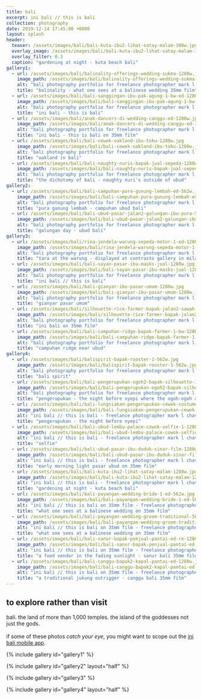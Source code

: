 ```yaml
---
title: bali
excerpt: ini bali // this is bali
collection: photography
date: 2019-12-14 17:45:00 +0800
layout: splash
header:
  teaser: /assets/images/bali/bali-kuta-ibu2-lihat-satay-malam-300w.jpg
  overlay_image: /assets/images/bali/bali-kuta-ibu2-lihat-satay-malam-1280w.jpg
  overlay_filter: 0.3
  caption: "gardening at night - kuta beach bali"
gallery1:
  - url: /assets/images/bali/balinality-offerings-wedding-sukma-1280w.jpg
    image_path: /assets/images/bali/balinality-offerings-wedding-sukma-1280w.jpg
    alt: "bali photography portfolio for freelance photographer mark l chaves"
    title: "balinality - what one sees at a balinese wedding 35mm film"
  - url: /assets/images/bali/bali-sanggingan-ibu-pak-agung-1-bw-ed-1280w.jpg
    image_path: /assets/images/bali/bali-sanggingan-ibu-pak-agung-1-bw-ed-1280w.jpg
    alt: "bali photography portfolio for freelance photographer mark l chaves"
    title: "ini bali - this is bali"
  - url: /assets/images/bali/anak-dancers-di-wedding-canggu-ed-1280w.jpg
    image_path: /assets/images/bali/anak-dancers-di-wedding-canggu-ed-1280w.jpg
    alt: "bali photography portfolio for freelance photographer mark l chaves"
    title: "ini bali - this is bali on 35mm film"
  - url: /assets/images/bali/bali-cewek-oakland-ibu-toku-1280w.jpg
    image_path: /assets/images/bali/bali-cewek-oakland-ibu-toku-1280w.jpg
    alt: "bali photography portfolio for freelance photographer mark l chaves"
    title: "oakland in bali"
  - url: /assets/images/bali/bali-naughty-nuris-bapak-jual-sepeda-1280w.jpg
    image_path: /assets/images/bali/bali-naughty-nuris-bapak-jual-sepeda-1280w.jpg
    alt: "bali photography portfolio for freelance photographer mark l chaves"
    title: "the dichotomy of bali - naughty nuri's outside of ubud"
gallery2:
  - url: /assets/images/bali/bali-campuhan-pura-gunung-lembah-ed-562w.jpg
    image_path: /assets/images/bali/bali-campuhan-pura-gunung-lembah-ed-562w.jpg
    alt: "bali photography portfolio for freelance photographer mark l chaves"
    title: "pura gunung lembah - campuhan ubud bali"
  - url: /assets/images/bali/bali-ubud-pasar-jalan2-galungan-ibu-pura-562w.jpg
    image_path: /assets/images/bali/bali-ubud-pasar-jalan2-galungan-ibu-pura-562w.jpg
    alt: "bali photography portfolio for freelance photographer mark l chaves"
    title: "galungan day - ubud bali"
gallery3:
  - url: /assets/images/bali/rina-jendela-warung-sepeda-motor-1-ed-1280w.jpg
    image_path: /assets/images/bali/rina-jendela-warung-sepeda-motor-1-ed-1280w.jpg
    alt: "bali photography portfolio for freelance photographer mark l chaves"
    title: "tara at the warung - displayed at contrasto gallery in milan italy"
  - url: /assets/images/bali/bali-sayan-pasar-ibu-masks-jual-1280w.jpg
    image_path: /assets/images/bali/bali-sayan-pasar-ibu-masks-jual-1280w.jpg
    alt: "bali photography portfolio for freelance photographer mark l chaves"
    title: "ini bali // this is bali"
  - url: /assets/images/bali/bali-gianyar-ibu-pasar-umum-1280w.jpg
    image_path: /assets/images/bali/bali-gianyar-ibu-pasar-umum-1280w.jpg
    alt: "bali photography portfolio for freelance photographer mark l chaves"
    title: "gianyar pasar umum"
  - url: /assets/images/bali/silhouette-rice-farmer-bapak-jalan2-sawah-1280w.jpg
    image_path: /assets/images/bali/silhouette-rice-farmer-bapak-jalan2-sawah-1280w.jpg
    alt: "bali photography portfolio for freelance photographer mark l chaves"
    title: "ini bali on 35mm film"
  - url: /assets/images/bali/bali-campuhan-ridge-bapak-farmer-1-bw-1280.jpg
    image_path: /assets/images/bali/bali-campuhan-ridge-bapak-farmer-1-bw-1280.jpg
    alt: "bali photography portfolio for freelance photographer mark l chaves"
    title: "campuhan ridge near ubud"
gallery4:
  - url: /assets/images/bali/balispirit-bapak-rooster-1-562w.jpg
    image_path: /assets/images/bali/balispirit-bapak-rooster-1-562w.jpg
    alt: "bali photography portfolio for freelance photographer mark l chaves"
    title: "bali spirit"
  - url: /assets/images/bali/bali-pengerupukan-ogoh2-bapak-silhouette-1-bw-562w.jpg
    image_path: /assets/images/bali/bali-pengerupukan-ogoh2-bapak-silhouette-1-bw-562w.jpg
    alt: "bali photography portfolio for freelance photographer mark l chaves"
    title: "pengerupukan - the night before nyepi where the ogoh-ogoh are let loose"
  - url: /assets/images/bali/bali-lungsiakan-pengerupukan-cewek-costume-1-bw-1280w.jpg
    image_path: /assets/images/bali/bali-lungsiakan-pengerupukan-cewek-costume-1-bw-1280w.jpg
    alt: "ini bali // this is bali - freelance photographer mark l chaves"
    title: "pengerupukan - the night before nyepi"
  - url: /assets/images/bali/bali-ubud-lembu-palace-cowok-selfie-1-1280w.jpg
    image_path: /assets/images/bali/bali-ubud-lembu-palace-cowok-selfie-1-1280w.jpg
    alt: "ini bali // this is bali - freelance photographer mark l chaves"
    title: "selfie"
  - url: /assets/images/bali/bali-ubud-pasar-ibu-duduk-sinar-film-1280w.jpg
    image_path: /assets/images/bali/bali-ubud-pasar-ibu-duduk-sinar-film-1280w.jpg
    alt: "ini bali // this is bali - freelance photographer mark l chaves"
    title: "early morning light pasar ubud on 35mm film"
  - url: /assets/images/bali/bali-kuta-ibu2-lihat-satay-malam-1280w.jpg
    image_path: /assets/images/bali/bali-kuta-ibu2-lihat-satay-malam-1280w.jpg
    alt: "ini bali // this is bali - freelance photographer mark l chaves"
    title: "gardening at night - kuta beach bali"
  - url: /assets/images/bali/bali-payangan-wedding-bride-1-ed-562w.jpg
    image_path: /assets/images/bali/bali-payangan-wedding-bride-1-ed-562w.jpg
    alt: "ini bali // this is bali on 35mm film - freelance photographer mark l chaves"
    title: "what one sees at a balinese wedding on 35mm film"
  - url: /assets/images/bali/bali-payangan-wedding-groom-traditional-562w.jpg
    image_path: /assets/images/bali/bali-payangan-wedding-groom-traditional-562w.jpg
    alt: "ini bali // this is bali on 35mm film - freelance photographer mark l chaves"
    title: "what one sees at a balinese wedding on 35mm film"
  - url: /assets/images/bali/bali-sanur-bapak-penjual-pantai-ed-re-1280w.jpg
    image_path: /assets/images/bali/bali-sanur-bapak-penjual-pantai-ed-re-1280w.jpg
    alt: "ini bali // this is bali on 35mm film - freelance photographer mark l chaves"
    title: "a food vendor in the fading sunlight - sanur bali 35mm film"
  - url: /assets/images/bali/bali-canggu-bapak2-kapal-pantai-ed-1280w.jpg
    image_path: /assets/images/bali/bali-canggu-bapak2-kapal-pantai-ed-1280w.jpg
    alt: "ini bali // this is bali on 35mm film - freelance photographer mark l chaves"
    title: "a traditional jukung outrigger - canggu bali 35mm film"
---
```

## to explore rather than visit

<p class="p-wrapper">
    <span class="dropcap clearfix">b</span>ali. the land of more than 1,000 temples. the island of the goddesses not just the gods. <br><br> if some of these photos <em>catch your eye</em>, you might want to scope out the <a href="https://inibali.caughtmyeye.cc">ini bali mobile app</a>.
</p>

{% include gallery id="gallery1" %}

{% include gallery id="gallery2" layout="half" %}

{% include gallery id="gallery3" %}

{% include gallery id="gallery4" layout="half" %}